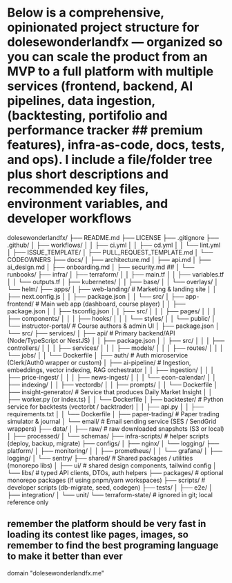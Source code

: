 # Below is a comprehensive, opinionated project structure for dolesewonderlandfx — organized so you can scale the product from an MVP to a full platform with multiple services (frontend, backend, AI pipelines, data ingestion, (backtesting, portifolio and performance tracker  ## premium features), infra-as-code, docs, tests, and ops). I include a file/folder tree plus short descriptions and recommended key files, environment variables, and developer workflows

dolesewonderlandfx/
├── README.md
├── LICENSE
├── .gitignore
├── .github/
│   ├── workflows/
│   │   ├── ci.yml
│   │   ├── cd.yml
│   │   └── lint.yml
│   ├── ISSUE_TEMPLATE/
│   ├── PULL_REQUEST_TEMPLATE.md
│   └── CODEOWNERS
├── docs/
│   ├── architecture.md
│   ├── api.md
│   ├── ai_design.md
│   ├── onboarding.md
│   ├── security.md            ##
│   └── runbooks/
├── infra/
│   ├── terraform/
│   │   ├── main.tf
│   │   ├── variables.tf
│   │   └── outputs.tf
│   ├── kubernetes/
│   │   ├── base/
│   │   └── overlays/
│   └── helm/
├── apps/
│   ├── web-landing/                # Marketing & landing site
│   │   ├── next.config.js
│   │   ├── package.json
│   │   └── src/
│   ├── app-frontend/               # Main web app (dashboard, course player)
│   │   ├── package.json
│   │   ├── tsconfig.json
│   │   ├── src/
│   │   │   ├── pages/
│   │   │   ├── components/
│   │   │   ├── hooks/
│   │   │   └── styles/
│   │   └── public/
│   └── instructor-portal/          # Course authors & admin UI
│       ├── package.json
│       └── src/
├── services/
│   ├── api/                        # Primary backend/API (Node/TypeScript or NestJS)
│   │   ├── package.json
│   │   ├── src/
│   │   │   ├── controllers/
│   │   │   ├── services/
│   │   │   ├── models/
│   │   │   ├── routes/
│   │   │   └── jobs/
│   │   └── Dockerfile
│   ├── auth/                       # Auth microservice (Clerk/Auth0 wrapper or custom)
│   ├── ai-pipeline/                # Ingestion, embeddings, vector indexing, RAG orchestrator
│   │   ├── ingestion/
│   │   │   ├── price-ingest/
│   │   │   ├── news-ingest/
│   │   │   └── econ-calendar/
│   │   ├── indexing/
│   │   ├── vectordb/
│   │   ├── prompts/
│   │   └── Dockerfile
│   ├── insight-generator/          # Service that produces Daily Market Insight
│   │   ├── worker.py (or index.ts)
│   │   └── Dockerfile
│   ├── backtester/                 # Python service for backtests (vectorbt / backtrader)
│   │   ├── api.py
│   │   ├── requirements.txt
│   │   └── Dockerfile
│   ├── paper-trading/              # Paper trading simulator & journal
│   └── email/                      # Email sending service (SES / SendGrid wrappers)
├── data/
│   ├── raw/                        # raw downloaded snapshots (S3 or local)
│   ├── processed/
│   └── schemas/
├── infra-scripts/                  # helper scripts (deploy, backup, migrate)
├── configs/
│   ├── nginx/
│   └── logging/
├── platform/
│   ├── monitoring/
│   │   ├── prometheus/
│   │   └── grafana/
│   ├── logging/
│   └── sentry/
├── shared/                         # Shared packages / utilities (monorepo libs)
│   ├── ui/                         # shared design components, tailwind config
│   └── libs/                       # typed API clients, DTOs, auth helpers
├── packages/                       # optional monorepo packages (if using pnpm/yarn workspaces)
├── scripts/                        # developer scripts (db-migrate, seed, codegen)
├── tests/
│   ├── e2e/
│   ├── integration/
│   └── unit/
└── terraform-state/                # ignored in git; local reference only

## remember the platform should be very fast in loading its contest like pages, images, so remember to find the best programing language to make it better than ever

domain "dolesewonderlandfx.me"